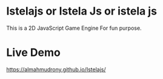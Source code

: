 # Istelajs or Istela Js or istela js
This is a 2D JavaScript Game Engine For fun purpose.
# Live Demo
https://almahmudrony.github.io/Istelajs/
